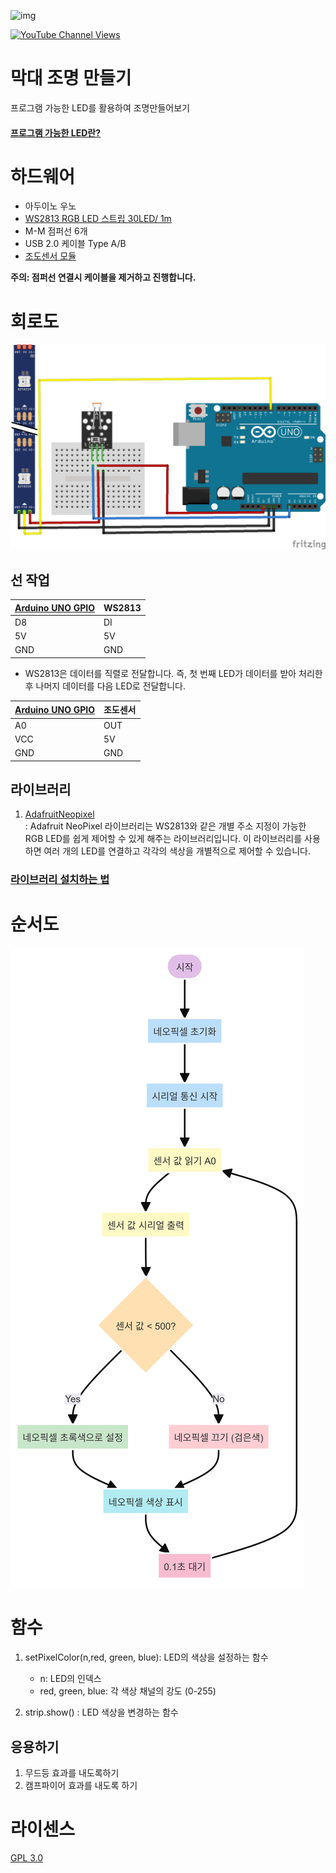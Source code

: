 ![img](https://cdn-shop.adafruit.com/970x728/1138-00.jpg)

[![YouTube Channel Views](https://img.shields.io/youtube/channel/views/UCz5BOU9J9pB_O0B8-rDjCWQ?label=YouTube&style=social)](https://www.youtube.com/watch?v=tQJWNoRK7sc)

# 막대 조명 만들기

프로그램 가능한 LED를 활용하여 조명만들어보기

#### [프로그램 가능한 LED란?](/doc/aboutNeoPixel.md)

# 하드웨어 

- 아두이노 우노  
- [WS2813 RGB LED 스트립 30LED/ 1m](https://vctec.co.kr/product/detail.html?product_no=13996)
- M-M 점퍼선 6개 
- USB 2.0 케이블 Type A/B
- [조도센서 모듈](https://www.devicemart.co.kr/goods/view?no=1287124) 


**주의: 점퍼선 연결시 케이블을 제거하고 진행합니다.**

# 회로도
![schematic](/img/schematic_v1.png)

## 선 작업 

| [Arduino UNO GPIO](https://docs.arduino.cc/resources/pinouts/A000066-full-pinout.pdf) | WS2813  |
|-----------|------|
|   D8     | DI  |
|   5V      | 5V  |
|   GND     | GND  |

* WS2813은 데이터를 직렬로 전달합니다. 즉, 첫 번째 LED가 데이터를 받아 처리한 후 나머지 데이터를 다음 LED로 전달합니다.

| [Arduino UNO GPIO](https://docs.arduino.cc/resources/pinouts/A000066-full-pinout.pdf) | 조도센서  |
|-----------|------|
|   A0     | OUT  |
|   VCC    | 5V   |
|   GND    | GND  |

## 라이브러리 
1. [AdafruitNeopixel](https://github.com/adafruit/Adafruit_NeoPixel)  
: Adafruit NeoPixel 라이브러리는 WS2813와 같은 개별 주소 지정이 가능한 RGB LED를 쉽게 제어할 수 있게 해주는 라이브러리입니다. 이 라이브러리를 사용하면 여러 개의 LED를 연결하고 각각의 색상을 개별적으로 제어할 수 있습니다.

### [라이브러리 설치하는 법](https://github.com/adafruit/Adafruit_NeoPixel?tab=readme-ov-file#installation)

# 순서도 
![flowchart](/img/Neopixel-2024-07-09-055827.png)
# 함수 
1. setPixelColor(n,red, green, blue): LED의 색상을 설정하는 함수
   - n: LED의 인덱스 
   - red, green, blue: 각 색상 채널의 강도 (0-255)

2. strip.show() : LED 색상을 변경하는 함수 



## 응용하기
1. 무드등 효과를 내도록하기
2. 캠프파이어 효과를 내도록 하기




# 라이센스 
[GPL 3.0](https://olis.or.kr/license/Detailselect.do?lId=1072&mapCode=010072)
